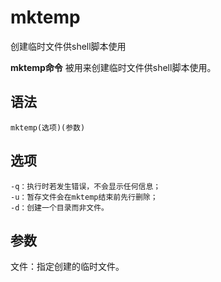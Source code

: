 # mktemp

创建临时文件供shell脚本使用


**mktemp命令** 被用来创建临时文件供shell脚本使用。

##  语法

```
mktemp(选项)(参数)
```

##  选项

```
-q：执行时若发生错误，不会显示任何信息；
-u：暂存文件会在mktemp结束前先行删除；
-d：创建一个目录而非文件。
```

##  参数

文件：指定创建的临时文件。


